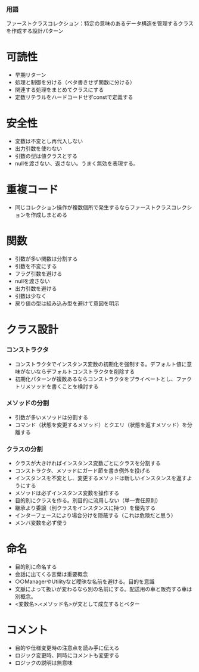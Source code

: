 ### 用語
ファーストクラスコレクション：特定の意味のあるデータ構造を管理するクラスを作成する設計パターン
# 可読性
- 早期リターン
- 処理と制御を分ける（ベタ書きせず関数に分ける）
- 関連する処理をまとめてクラスにする
- 定数リテラルをハードコードせずconstで定義する
# 安全性
- 変数は不変とし再代入しない
- 出力引数を使わない
- 引数の型は値クラスとする
- nullを渡さない、返さない。うまく無効を表現する。

# 重複コード
- 同じコレクション操作が複数個所で発生するならファーストクラスコレクションを作成しまとめる

# 関数
- 引数が多い関数は分割する
- 引数を不変にする
- フラグ引数を避ける
- nullを渡さない
- 出力引数を避ける
- 引数は少なく
- 戻り値の型は組み込み型を避けて意図を明示

# クラス設計
### コンストラクタ
- コンストラクタでインスタンス変数の初期化を強制する。デフォルト値に意味がないならデフォルトコンストラクタを削除する
- 初期化パターンが複数あるならコンストラクタをプライベートとし、ファクトリメソッドを書くことを検討する
### メソッドの分割
- 引数が多いメソッドは分割する
- コマンド（状態を変更するメソッド）とクエリ（状態を返すメソッド）を分離する
### クラスの分割
- クラスが大きければインスタンス変数ごとにクラスを分割する
- コンストラクタ、メソッドにガード節を書き例外を投げる
- インスタンスを不変とし、変更するメソッドは新しいインスタンスを返すようにする
- メソッドは必ずインスタンス変数を操作する
- 目的別にクラスを作る。別目的に流用しない（単一責任原則）
- 継承より委譲（別クラスをインスタンスに持つ）を優先する
- インターフェースにより場合分けを隠蔽する（これは危険だと思う）
- メンバ変数を必ず使う
# 命名
- 目的別に命名する
- 会話に出てくる言葉は重要概念
- ○○ManagerやUtilityなど曖昧な名前を避ける。目的を意識
- 文脈によって扱いが変わるなら別の名前にする。配送用の車と販売する車は別概念。
- <変数名>.<メソッド名>が文として成立するとベター

# コメント
- 目的や仕様変更時の注意点を読み手に伝える
- ロジック変更時、同時にコメントも変更する
- ロジックの説明は無意味
